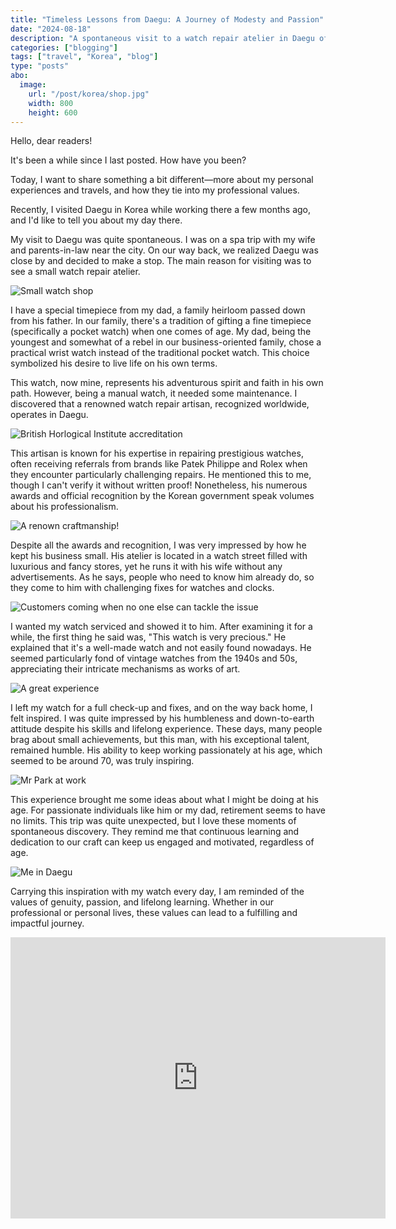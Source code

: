 ```yaml
---
title: "Timeless Lessons from Daegu: A Journey of Modesty and Passion"
date: "2024-08-18"
description: "A spontaneous visit to a watch repair atelier in Daegu offered me more than just a service for a family heirloom."
categories: ["blogging"]
tags: ["travel", "Korea", "blog"]
type: "posts"
abo:
  image:
    url: "/post/korea/shop.jpg"
    width: 800
    height: 600
---
```


Hello, dear readers!

It's been a while since I last posted. How have you been?

Today, I want to share something a bit different—more about my personal experiences and travels, and how they tie into my professional values.

Recently, I visited Daegu in Korea while working there a few months ago, and I'd like to tell you about my day there.

My visit to Daegu was quite spontaneous. I was on a spa trip with my wife and parents-in-law near the city. On our way back, we realized Daegu was close by and decided to make a stop. The main reason for visiting was to see a small watch repair atelier.

![Small watch shop](/post/korea/shop.jpg#center "Mr Park's shop")

I have a special timepiece from my dad, a family heirloom passed down from his father. In our family, there's a tradition of gifting a fine timepiece (specifically a pocket watch) when one comes of age. My dad, being the youngest and somewhat of a rebel in our business-oriented family, chose a practical wrist watch instead of the traditional pocket watch. This choice symbolized his desire to live life on his own terms.

This watch, now mine, represents his adventurous spirit and faith in his own path. However, being a manual watch, it needed some maintenance. I discovered that a renowned watch repair artisan, recognized worldwide, operates in Daegu.

![British Horlogical Institute accreditation](/post/korea/accreditation.jpg#center "British Horological Institute Accreditation")

This artisan is known for his expertise in repairing prestigious watches, often receiving referrals from brands like Patek Philippe and Rolex when they encounter particularly challenging repairs. He mentioned this to me, though I can't verify it without written proof! Nonetheless, his numerous awards and official recognition by the Korean government speak volumes about his professionalism.

![A renown craftmanship!](/post/korea/renown.jpg#center "A renown craftmanship!")

Despite all the awards and recognition, I was very impressed by how he kept his business small. His atelier is located in a watch street filled with luxurious and fancy stores, yet he runs it with his wife without any advertisements. As he says, people who need to know him already do, so they come to him with challenging fixes for watches and clocks.

![Customers coming when no one else can tackle the issue](/post/korea/challenging_fix.jpg#center "Customers coming when no one else can tackle the issue")

I wanted my watch serviced and showed it to him. After examining it for a while, the first thing he said was, "This watch is very precious." He explained that it's a well-made watch and not easily found nowadays. He seemed particularly fond of vintage watches from the 1940s and 50s, appreciating their intricate mechanisms as works of art.

![A great experience](/post/korea/park_junduk.jpg#center "Picture with Park Jun-duk")

I left my watch for a full check-up and fixes, and on the way back home, I felt inspired. I was quite impressed by his humbleness and down-to-earth attitude despite his skills and lifelong experience.
These days, many people brag about small achievements, but this man, with his exceptional talent, remained humble. His ability to keep working passionately at his age, which seemed to be around 70, was truly inspiring.

![Mr Park at work](/post/korea/at_work.jpg#center "Mr Park in his workshop")

This experience brought me some ideas about what I might be doing at his age. For passionate individuals like him or my dad, retirement seems to have no limits. This trip was quite unexpected, but I love these moments of spontaneous discovery. They remind me that continuous learning and dedication to our craft can keep us engaged and motivated, regardless of age.

![Me in Daegu](/post/korea/me.jpg#center "An unexpected stop")

Carrying this inspiration with my watch every day, I am reminded of the values of genuity, passion, and lifelong learning. Whether in our professional or personal lives, these values can lead to a fulfilling and impactful journey.

<div align="center"><iframe src="https://www.google.com/maps/embed?pb=!1m18!1m12!1m3!1d3233.0032374462767!2d128.59363197604176!3d35.87343751939115!2m3!1f0!2f0!3f0!3m2!1i1024!2i768!4f13.1!3m3!1m2!1s0x3565e3db0b08b35d%3A0xb38f2fcf437091e8!2z67CV7KSA642VIOuqhe2SiOyLnOqzhOyImOumrCDri6zsnbjsnZgg7KeRIC0g6rO17J247IKs!5e0!3m2!1sen!2snl!4v1724013266950!5m2!1sen!2snl" width="600" height="450" style="border:0;" allowfullscreen="" loading="lazy" referrerpolicy="no-referrer-when-downgrade"></iframe></div>



